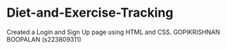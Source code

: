 # Diet-and-Exercise-Tracking
Created a Login and Sign Up page using HTML and CSS.
GOPIKRISHNAN BOOPALAN (s223809311)
